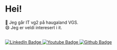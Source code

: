 # Hei!
👋 Jeg går IT vg2 på haugaland VGS. <br>
😄 Jeg er veldi interesert i it.
<br><br>
<div id="badges">
  <a href="https://www.linkedin.com/in/tobias-stokken-54b83a235/">
    <img src="https://img.shields.io/badge/LinkedIn-blue?style=for-the-badge&logo=linkedin&logoColor=white" alt="LinkedIn Badge"/>
  </a>
  <a href="https://www.youtube.com/channel/UCg-sfkppUCN44Vy1_NJJyuw">
    <img src="https://img.shields.io/badge/YouTube-red?style=for-the-badge&logo=youtube&logoColor=white" alt="Youtube Badge"/>
  </a>
  <a href="https://github.com/TobiasStokken">
    <img src="https://img.shields.io/badge/Github-gray?style=for-the-badge&logo=github&logoColor=white" alt="Github Badge"/>
  </a>
</div>
